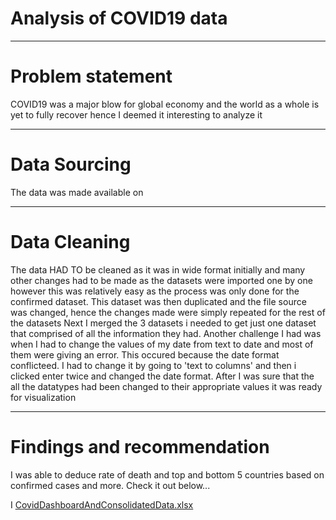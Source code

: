 # Analysis of COVID19 data
----
# Problem statement

COVID19 was a major blow for global economy and the world as a whole is yet to fully recover hence I deemed it interesting to analyze it

----
# Data Sourcing

The data was made available on

----
# Data Cleaning

The data HAD TO be cleaned as it was in wide format initially and many other changes had to be made as the datasets were imported one by one however this was relatively easy as the process was only done for the confirmed dataset. This dataset was then duplicated and the file source was changed, hence the changes made were simply repeated for the rest of the datasets
Next I merged the 3 datasets i needed to get just one dataset that comprised of all the information they had. Another challenge I had was when I had to change the values of my date from text to date and most of them were giving an error. This occured because the date format conflicteed. I had to change it by going to 'text to columns' and then i clicked enter twice and changed the date format. After I was sure that the all the datatypes had been changed to their appropriate values it was ready for visualization 

----
# Findings and recommendation

I was able to deduce rate of death and top and bottom 5 countries based on confirmed cases and more. Check it out below...

I [CovidDashboardAndConsolidatedData.xlsx](https://github.com/SirOlisa/analysis-of-COVID19-data/files/8948359/CovidDashboardAndConsolidatedData.xlsx)
